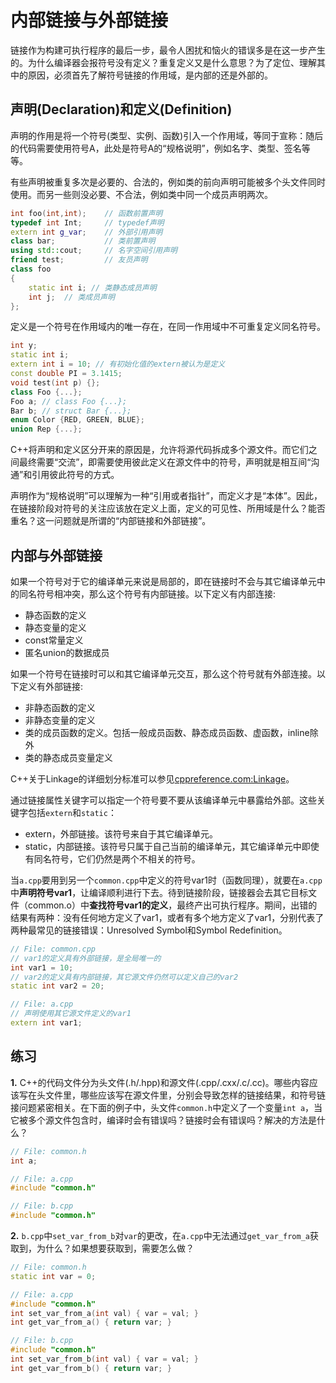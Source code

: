 # 内部链接与外部链接

链接作为构建可执行程序的最后一步，最令人困扰和恼火的错误多是在这一步产生的。为什么编译器会报符号没有定义？重复定义又是什么意思？为了定位、理解其中的原因，必须首先了解符号链接的作用域，是内部的还是外部的。

## 声明(Declaration)和定义(Definition)

声明的作用是将一个符号(类型、实例、函数)引入一个作用域，等同于宣称：随后的代码需要使用符号A，此处是符号A的“规格说明”，例如名字、类型、签名等等。

有些声明被重复多次是必要的、合法的，例如类的前向声明可能被多个头文件同时使用。而另一些则没必要、不合法，例如类中同一个成员声明两次。

```cpp
int foo(int,int);    // 函数前置声明
typedef int Int;     // typedef声明
extern int g_var;    // 外部引用声明
class bar;           // 类前置声明
using std::cout;     // 名字空间引用声明
friend test;         // 友员声明
class foo
{
    static int i; // 类静态成员声明
    int j;  // 类成员声明
};
```

定义是一个符号在作用域内的唯一存在，在同一作用域中不可重复定义同名符号。

```cpp
int y;
static int i;
extern int i = 10; // 有初始化值的extern被认为是定义
const double PI = 3.1415;
void test(int p) {};
class Foo {...};
Foo a; // class Foo {...};
Bar b; // struct Bar {...};
enum Color {RED, GREEN, BLUE};
union Rep {...};
```

C++将声明和定义区分开来的原因是，允许将源代码拆成多个源文件。而它们之间最终需要“交流”，即需要使用彼此定义在源文件中的符号，声明就是相互间“沟通”和引用彼此符号的方式。

声明作为“规格说明”可以理解为一种“引用或者指针”，而定义才是“本体”。因此，在链接阶段对符号的关注应该放在定义上面，定义的可见性、所用域是什么？能否重名？这一问题就是所谓的“内部链接和外部链接”。

## 内部与外部链接

如果一个符号对于它的编译单元来说是局部的，即在链接时不会与其它编译单元中的同名符号相冲突，那么这个符号有内部链接。以下定义有内部连接:

* 静态函数的定义
* 静态变量的定义
* const常量定义
* 匿名union的数据成员

如果一个符号在链接时可以和其它编译单元交互，那么这个符号就有外部连接。以下定义有外部链接:

* 非静态函数的定义
* 非静态变量的定义
* 类的成员函数的定义。包括一般成员函数、静态成员函数、虚函数，inline除外
* 类的静态成员变量定义

C++关于Linkage的详细划分标准可以参见[cppreference.com:Linkage](https://en.cppreference.com/w/cpp/language/storage_duration)。

通过链接属性关键字可以指定一个符号要不要从该编译单元中暴露给外部。这些关键字包括`extern`和`static`：

* extern，外部链接。该符号来自于其它编译单元。
* static，内部链接。该符号只属于自己当前的编译单元，其它编译单元中即使有同名符号，它们仍然是两个不相关的符号。

当`a.cpp`要用到另一个`common.cpp`中定义的符号var1时（函数同理），就要在`a.cpp`中**声明符号var1**，让编译顺利进行下去。待到链接阶段，链接器会去其它目标文件（common.o）中**查找符号var1的定义**，最终产出可执行程序。期间，出错的结果有两种：没有任何地方定义了var1，或者有多个地方定义了var1，分别代表了两种最常见的链接错误：Unresolved Symbol和Symbol Redefinition。

```cpp
// File: common.cpp
// var1的定义具有外部链接，是全局唯一的
int var1 = 10;
// var2的定义具有内部链接，其它源文件仍然可以定义自己的var2
static int var2 = 20;

// File: a.cpp
// 声明使用其它源文件定义的var1
extern int var1;
```

## 练习

**1.** C++的代码文件分为头文件(.h/.hpp)和源文件(.cpp/.cxx/.c/.cc)。哪些内容应该写在头文件里，哪些应该写在源文件里，分别会导致怎样的链接结果，和符号链接问题紧密相关。在下面的例子中，头文件`common.h`中定义了一个变量`int a`，当它被多个源文件包含时，编译时会有错误吗？链接时会有错误吗？解决的方法是什么？

```cpp
// File: common.h
int a;

// File: a.cpp
#include "common.h"

// File: b.cpp
#include "common.h"
```

**2.** `b.cpp`中`set_var_from_b`对`var`的更改，在`a.cpp`中无法通过`get_var_from_a`获取到，为什么？如果想要获取到，需要怎么做？

```cpp
// File: common.h
static int var = 0;

// File: a.cpp
#include "common.h"
int set_var_from_a(int val) { var = val; }
int get_var_from_a() { return var; }

// File: b.cpp
#include "common.h"
int set_var_from_b(int val) { var = val; }
int get_var_from_b() { return var; }
```
